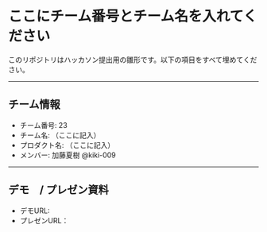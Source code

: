 # ここにチーム番号とチーム名を入れてください

このリポジトリはハッカソン提出用の雛形です。以下の項目をすべて埋めてください。

---

## チーム情報
- チーム番号: 23
- チーム名: （ここに記入）
- プロダクト名: （ここに記入）
- メンバー: 加藤夏樹 @kiki-009

---

## デモ　/ プレゼン資料
- デモURL: 
- プレゼンURL：
